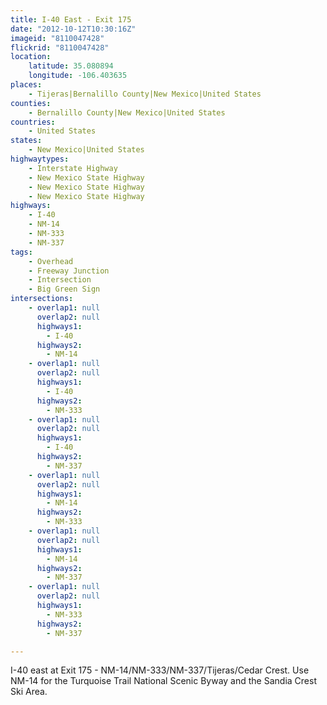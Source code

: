 ```yaml
---
title: I-40 East - Exit 175
date: "2012-10-12T10:30:16Z"
imageid: "8110047428"
flickrid: "8110047428"
location:
    latitude: 35.080894
    longitude: -106.403635
places:
    - Tijeras|Bernalillo County|New Mexico|United States
counties:
    - Bernalillo County|New Mexico|United States
countries:
    - United States
states:
    - New Mexico|United States
highwaytypes:
    - Interstate Highway
    - New Mexico State Highway
    - New Mexico State Highway
    - New Mexico State Highway
highways:
    - I-40
    - NM-14
    - NM-333
    - NM-337
tags:
    - Overhead
    - Freeway Junction
    - Intersection
    - Big Green Sign
intersections:
    - overlap1: null
      overlap2: null
      highways1:
        - I-40
      highways2:
        - NM-14
    - overlap1: null
      overlap2: null
      highways1:
        - I-40
      highways2:
        - NM-333
    - overlap1: null
      overlap2: null
      highways1:
        - I-40
      highways2:
        - NM-337
    - overlap1: null
      overlap2: null
      highways1:
        - NM-14
      highways2:
        - NM-333
    - overlap1: null
      overlap2: null
      highways1:
        - NM-14
      highways2:
        - NM-337
    - overlap1: null
      overlap2: null
      highways1:
        - NM-333
      highways2:
        - NM-337

---
```

I-40 east at Exit 175 - NM-14/NM-333/NM-337/Tijeras/Cedar Crest.  Use NM-14 for the Turquoise Trail National Scenic Byway and the Sandia Crest Ski Area.